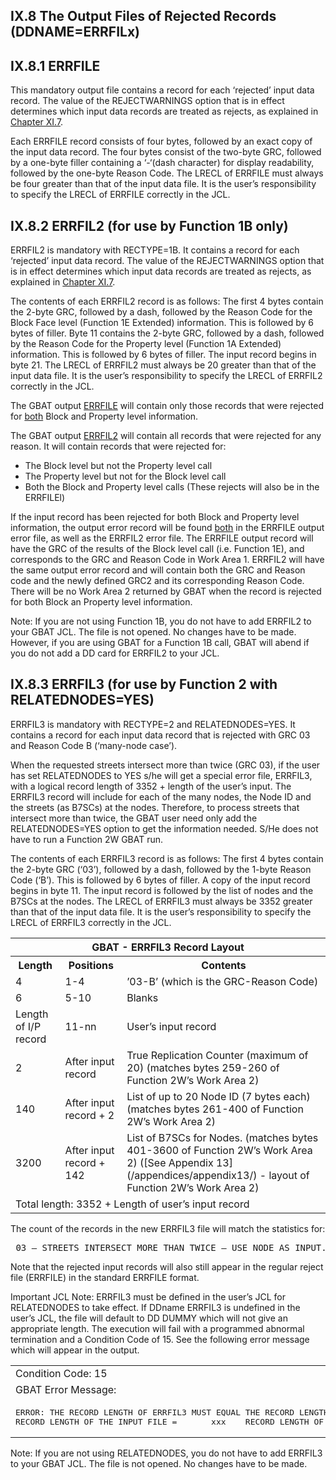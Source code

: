 <h2>IX.8  The Output Files of Rejected Records (DDNAME=ERRFILx)</h2>

## <span id="chapterIX.8.1">IX.8.1  ERRFILE</span>  
This mandatory output file contains a record for each ‘rejected’ input data record.  The value of the REJECTWARNINGS option that is in effect determines which input data records are treated as rejects, as explained in [Chapter XI.7](/chapters/chapterXI/section07/).

Each ERRFILE record consists of four bytes, followed by an exact copy of the input data record.  The four bytes consist of the two-byte GRC, followed by a one-byte filler containing a ‘-‘(dash character) for display readability, followed by the one-byte Reason Code.  The LRECL of ERRFILE must always be four greater than that of the input data file.  It is the user’s responsibility to specify the LRECL of ERRFILE correctly in the JCL.

## IX.8.2  ERRFIL2 <span class="subSection_header" id="chapterIX.8.2">(for use by Function 1B only)</span>
ERRFIL2 is mandatory with RECTYPE=1B.  It contains a record for each ‘rejected’ input data record.  The value of the REJECTWARNINGS option that is in effect determines which input data records are treated as rejects, as explained in [Chapter XI.7](/chapters/chapterXI/section07/).

The contents of each ERRFIL2 record is as follows:  The first 4 bytes contain the 2-byte GRC, followed by a dash, followed by the Reason Code for the Block Face level (Function 1E Extended) information. This is followed by 6 bytes of filler. Byte 11 contains the 2-byte GRC, followed by a dash, followed by the Reason Code for the Property level (Function 1A Extended) information. This is followed by 6 bytes of filler. The input record begins in byte 21. The LRECL of ERRFIL2 must always be 20 greater than that of the input data file.  It is the user’s responsibility to specify the LRECL of ERRFIL2 correctly in the JCL.

The GBAT output <u>ERRFILE</u> will contain only those records that were rejected for <u>both</u> Block and Property level information.   

The GBAT output <u>ERRFIL2</u> will contain all records that were rejected for any reason.  It will contain records that were rejected for:
 * The Block level but not the Property level call   
 * The Property level but not for the Block level call
 * Both the Block and Property level calls (These rejects will also be in the ERRFILEl)  

If the input record has been rejected for both Block and Property level information, the output error record will be found <u>both</u> in the ERRFILE output error file, as well as the ERRFIL2 error file.  The ERRFILE output record will have the GRC of the results of the Block level call (i.e. Function 1E), and corresponds to the GRC and Reason Code in Work Area 1.  ERRFIL2 will have the same output error record and will contain both the GRC and Reason code and the newly defined GRC2 and its corresponding Reason Code.   There will be no Work Area 2 returned by GBAT when the record is rejected for both Block an Property level information.

Note:  If you are not using Function 1B, you do not have to add ERRFIL2 to your GBAT JCL.  The file is not opened.  No changes have to be made.  However, if you are using GBAT for a Function 1B call, GBAT will abend if you do not add a DD card for ERRFIL2 to your JCL.


## IX.8.3  ERRFIL3 <span class="subSection_header" id="chapterIX.8.3">(for use by Function 2 with RELATEDNODES=YES)</span>
ERRFIL3 is mandatory with RECTYPE=2 and RELATEDNODES=YES.  It contains a record for each  input data record that is rejected with GRC 03 and Reason Code B (‘many-node case’).

When the requested streets intersect more than twice (GRC 03), if the user has set RELATEDNODES to YES s/he will get a special error file, ERRFIL3, with a logical record length of 3352 + length of the user’s input.  The ERRFIL3 record will include for each of the many nodes, the Node ID and the streets (as B7SCs) at the nodes.  Therefore, to process streets that intersect more than twice, the GBAT user need only add the RELATEDNODES=YES option to get the information needed.  S/He does not have to run a Function 2W GBAT run.

The contents of each ERRFIL3 record is as follows:  The first 4 bytes contain the 2-byte GRC (‘03’), followed by a dash, followed by the 1-byte Reason Code (‘B’). This is followed by 6 bytes of filler. A copy of the  input record begins in byte 11. The input record is followed by the list of nodes and the B7SCs at the nodes.  The LRECL of ERRFIL3 must always be 3352 greater than that of the input data file.  It is the user’s responsibility to specify the LRECL of ERRFIL3 correctly in the JCL.  



<table  style="width:100%">

<tr>
  <th colspan="3">GBAT - ERRFIL3 Record Layout</th>
 </tr>
<tr>
  <th>Length</th>
  <th>Positions</th>
  <th>Contents</th>
 </tr>
 <tr>
  <td>4</td>
  <td>1-4</td>
  <td>’03-B’ (which is the GRC-Reason Code)</td>
 </tr>

 <tr>
  <td>6</td>
  <td>5-10</td>
  <td>Blanks</td>
 </tr>

 <tr>
  <td>Length of I/P record</td>
  <td>11-nn </td>
  <td>User’s input record</td>
 </tr>

 <tr>
  <td>2</td>
  <td>After input record</td>
  <td>True Replication Counter (maximum of 20)
(matches bytes 259-260 of Function 2W’s Work Area 2) </td>
 </tr>

 <tr>
  <td>140</td>
  <td>After input record + 2</td>
  <td>List of up to 20 Node ID (7 bytes each)
(matches bytes 261-400 of Function 2W’s Work Area 2) </td>
 </tr>

 <tr>
  <td>3200</td>
  <td>After input record + 142</td>
  <td>List of B7SCs for Nodes.  
(matches bytes 401-3600 of Function 2W’s Work Area 2)
([See Appendix 13](/appendices/appendix13/) - layout of Function 2W’s Work Area 2) </td>
 </tr>
 <tr>
 <td colspan="3">Total length: 3352 + Length of user’s input record</td>
 </tr>

</table>  

The count of the records in the new ERRFIL3 file will match the statistics for:
<pre class="pdfPre"> 03 – STREETS INTERSECT MORE THAN TWICE – USE NODE AS INPUT.</pre>

Note that the rejected input records will also still appear in the regular reject file (ERRFILE) in  the standard ERRFILE format.

Important JCL Note: ERRFIL3 must be defined in the user’s JCL for RELATEDNODES to take effect.  If DDname ERRFIL3 is undefined in the user’s JCL, the file will default to DD DUMMY which will not give an appropriate length.  The execution will fail with a programmed abnormal termination and a Condition Code of 15.  See the following error message which will appear in the output.


<table>
<tr><td>Condition Code: 15</td></tr>
<tr><td>GBAT Error Message:</td></tr>
<tr><td><pre class="pdfPre">ERROR: THE RECORD LENGTH OF ERRFIL3 MUST EQUAL THE RECORD LENGTH OF THE INPUT FILE PLUS 3352.
RECORD LENGTH OF THE INPUT FILE =       xxx    RECORD LENGTH OF ERRFIL3 =   yyy </pre></td></tr>
</table>

Note:  If you are not using RELATEDNODES, you do not have to add ERRFIL3 to your GBAT JCL.  The file is not opened.  No changes have to be made.
